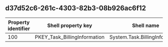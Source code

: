 ## d37d52c6-261c-4303-82b3-08b926ac6f12

Property identifier | Shell property key | Shell name | Alias
--- | --- | --- | ---
100 | PKEY_Task_BillingInformation | System.Task.BillingInformation | 

